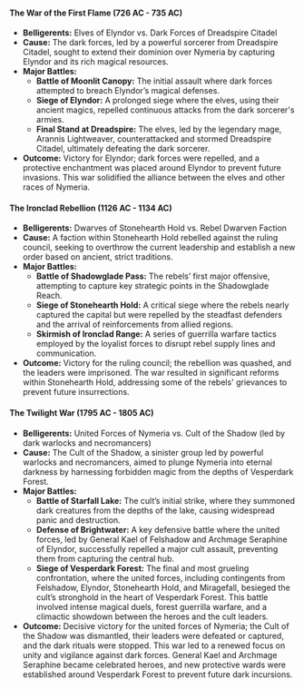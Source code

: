 #### The War of the First Flame (726 AC - 735 AC)

- **Belligerents:** Elves of Elyndor vs. Dark Forces of Dreadspire Citadel
- **Cause:** The dark forces, led by a powerful sorcerer from Dreadspire Citadel, sought to extend their dominion over Nymeria by capturing Elyndor and its rich magical resources.
- **Major Battles:**
    - **Battle of Moonlit Canopy:** The initial assault where dark forces attempted to breach Elyndor’s magical defenses.
    - **Siege of Elyndor:** A prolonged siege where the elves, using their ancient magics, repelled continuous attacks from the dark sorcerer's armies.
    - **Final Stand at Dreadspire:** The elves, led by the legendary mage, Arannis Lightweaver, counterattacked and stormed Dreadspire Citadel, ultimately defeating the dark sorcerer.
- **Outcome:** Victory for Elyndor; dark forces were repelled, and a protective enchantment was placed around Elyndor to prevent future invasions. This war solidified the alliance between the elves and other races of Nymeria.

#### The Ironclad Rebellion (1126 AC - 1134 AC)

- **Belligerents:** Dwarves of Stonehearth Hold vs. Rebel Dwarven Faction
- **Cause:** A faction within Stonehearth Hold rebelled against the ruling council, seeking to overthrow the current leadership and establish a new order based on ancient, strict traditions.
- **Major Battles:**
    - **Battle of Shadowglade Pass:** The rebels’ first major offensive, attempting to capture key strategic points in the Shadowglade Reach.
    - **Siege of Stonehearth Hold:** A critical siege where the rebels nearly captured the capital but were repelled by the steadfast defenders and the arrival of reinforcements from allied regions.
    - **Skirmish of Ironclad Range:** A series of guerrilla warfare tactics employed by the loyalist forces to disrupt rebel supply lines and communication.
- **Outcome:** Victory for the ruling council; the rebellion was quashed, and the leaders were imprisoned. The war resulted in significant reforms within Stonehearth Hold, addressing some of the rebels' grievances to prevent future insurrections.

#### The Twilight War (1795 AC - 1805 AC)

- **Belligerents:** United Forces of Nymeria vs. Cult of the Shadow (led by dark warlocks and necromancers)
- **Cause:** The Cult of the Shadow, a sinister group led by powerful warlocks and necromancers, aimed to plunge Nymeria into eternal darkness by harnessing forbidden magic from the depths of Vesperdark Forest.
- **Major Battles:**
    - **Battle of Starfall Lake:** The cult’s initial strike, where they summoned dark creatures from the depths of the lake, causing widespread panic and destruction.
    - **Defense of Brightwater:** A key defensive battle where the united forces, led by General Kael of Felshadow and Archmage Seraphine of Elyndor, successfully repelled a major cult assault, preventing them from capturing the central hub.
    - **Siege of Vesperdark Forest:** The final and most grueling confrontation, where the united forces, including contingents from Felshadow, Elyndor, Stonehearth Hold, and Miragefall, besieged the cult’s stronghold in the heart of Vesperdark Forest. This battle involved intense magical duels, forest guerrilla warfare, and a climactic showdown between the heroes and the cult leaders.
- **Outcome:** Decisive victory for the united forces of Nymeria; the Cult of the Shadow was dismantled, their leaders were defeated or captured, and the dark rituals were stopped. This war led to a renewed focus on unity and vigilance against dark forces. General Kael and Archmage Seraphine became celebrated heroes, and new protective wards were established around Vesperdark Forest to prevent future dark incursions.